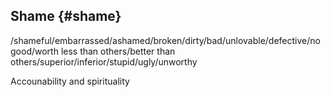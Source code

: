 ## Shame {#shame}

/shameful/embarrassed/ashamed/broken/dirty/bad/unlovable/defective/no good/worth less than others/better than others/superior/inferior/stupid/ugly/unworthy

Accounability and spirituality